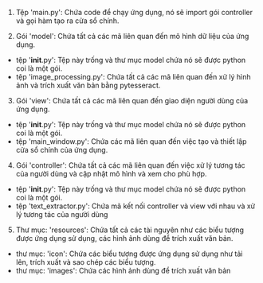 1. Tệp 'main.py': Chứa code để chạy ứng dụng, nó sẽ import gói controller và gọi hàm tạo ra cửa sổ chính.

2. Gói 'model': Chứa tất cả các mã liên quan đến mô hình dữ liệu của ứng dụng.
 - tệp '__init__.py': Tệp này trống và thư mục model chứa nó sẽ được python coi là một gói.
 - tệp 'image_processing.py': Chứa tất cả các mã liên quan đến xử lý hình ảnh và trích xuất văn bản bằng pytesseract.

3. Gói 'view': Chứa tất cả các mã liên quan đến giao diện người dùng của ứng dụng.
- tệp '__init__.py': Tệp này trống và thư mục model chứa nó sẽ được python coi là một gói.
- tệp 'main_window.py': Chứa các mã liên quan đến việc tạo và thiết lập cửa sổ chính của ứng dụng.

4. Gói 'controller': Chứa tất cả các mã liên quan đến việc xử lý tương tác của người dùng và cập nhật mô hình và xem cho phù hợp.
- tệp '__init__.py': Tệp này trống và thư mục model chứa nó sẽ được python coi là một gói.
- tệp 'text_extractor.py': Chứa mã kết nối controller và view với nhau và xử lý tương tác của người dùng

5. Thư mục: 'resources': Chứa tất cả các tài nguyên như các biểu tượng được ứng dụng sử dụng, các hình ảnh dùng để trích xuất văn bản.
- thư mục: 'icon': Chứa các biểu tượng được ứng dụng sử dụng như tải lên, trích xuất và sao chép các biểu tượng.
- thư mục: 'images': Chứa các hình ảnh dùng để trích xuất văn bản
